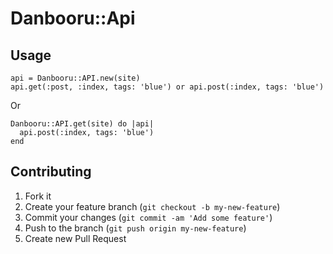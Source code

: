 # Danbooru::Api

## Usage

    api = Danbooru::API.new(site)
    api.get(:post, :index, tags: 'blue') or api.post(:index, tags: 'blue')

Or

    Danbooru::API.get(site) do |api|
      api.post(:index, tags: 'blue')
    end

## Contributing

1. Fork it
2. Create your feature branch (`git checkout -b my-new-feature`)
3. Commit your changes (`git commit -am 'Add some feature'`)
4. Push to the branch (`git push origin my-new-feature`)
5. Create new Pull Request
